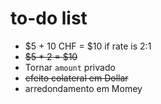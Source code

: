 # to-do list

* $5 + 10 CHF = $10 if rate is 2:1
* ~~$5 * 2 = $10~~
* Tornar `amount` privado
* ~~efeito colateral em Dollar~~
* arredondamento em Momey